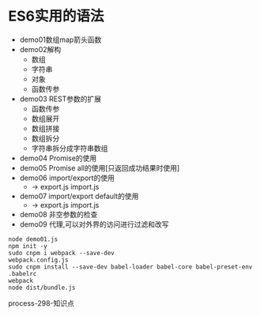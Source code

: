 # ES6实用的语法
* demo01数组map箭头函数
* demo02解构
	* 数组
	* 字符串
	* 对象
	* 函数传参
* demo03 REST参数的扩展
	* 函数传参
	* 数组展开
	* 数组拼接
	* 数组拆分
	* 字符串拆分成字符串数组
* demo04 Promise的使用
* demo05 Promise all的使用[只返回成功结果时使用]
* demo06 import/export的使用
	* -> export.js import.js
* demo07 import/export default的使用
	* -> export.js import.js
* demo08 非空参数的检查
* demo09 代理,可以对外界的访问进行过滤和改写


```node
node demo01.js
npm init -y
sudo cnpm i webpack --save-dev
webpack.config.js
sudo cnpm install --save-dev babel-loader babel-core babel-preset-env
.babelrc
webpack
node dist/bundle.js
```

process-298-知识点
